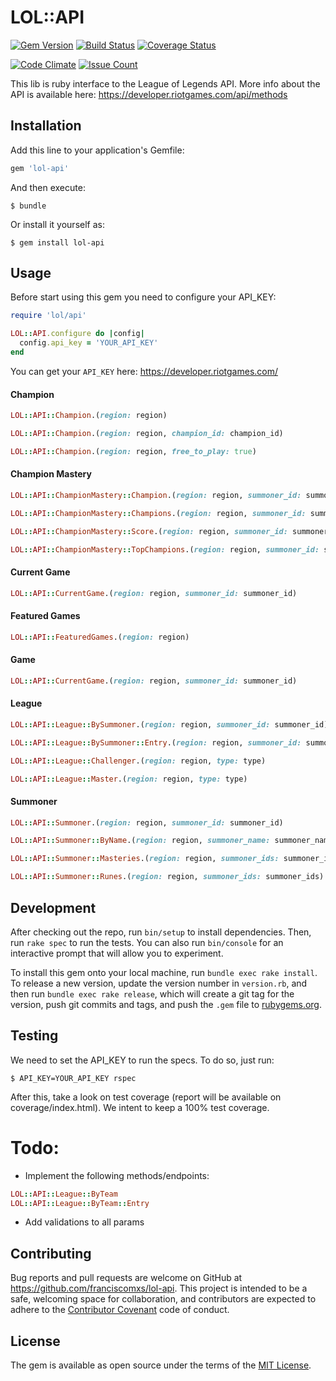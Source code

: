 # LOL::API

[![Gem Version](https://badge.fury.io/rb/lol-api.svg)](https://badge.fury.io/rb/lol-api)
[![Build Status](https://travis-ci.org/franciscomxs/lol-api.svg?branch=master)](https://travis-ci.org/franciscomxs/lol-api)
[![Coverage Status](https://coveralls.io/repos/github/franciscomxs/lol-api/badge.svg?branch=master)](https://coveralls.io/github/franciscomxs/lol-api?branch=master)

[![Code Climate](https://codeclimate.com/github/franciscomxs/lol-api/badges/gpa.svg)](https://codeclimate.com/github/franciscomxs/lol-api)
[![Issue Count](https://codeclimate.com/github/franciscomxs/lol-api/badges/issue_count.svg)](https://codeclimate.com/github/franciscomxs/lol-api)

This lib is ruby interface to the League of Legends API.
More info about the API is available here: https://developer.riotgames.com/api/methods

## Installation

Add this line to your application's Gemfile:

```ruby
gem 'lol-api'
```

And then execute:

    $ bundle

Or install it yourself as:

    $ gem install lol-api

## Usage

Before start using this gem you need to configure your API_KEY:

```ruby
require 'lol/api'

LOL::API.configure do |config|
  config.api_key = 'YOUR_API_KEY'
end
```

You can get your `API_KEY` here: https://developer.riotgames.com/

#### Champion

```ruby
LOL::API::Champion.(region: region)
```

```ruby
LOL::API::Champion.(region: region, champion_id: champion_id)
```

```ruby
LOL::API::Champion.(region: region, free_to_play: true)
```

#### Champion Mastery

```ruby
LOL::API::ChampionMastery::Champion.(region: region, summoner_id: summoner_id, champion_id: champion_id)
```

```ruby
LOL::API::ChampionMastery::Champions.(region: region, summoner_id: summoner_id)
```

```ruby
LOL::API::ChampionMastery::Score.(region: region, summoner_id: summoner_id)
```

```ruby
LOL::API::ChampionMastery::TopChampions.(region: region, summoner_id: summoner_id)
```

#### Current Game

```ruby
LOL::API::CurrentGame.(region: region, summoner_id: summoner_id)
```

#### Featured Games

```ruby
LOL::API::FeaturedGames.(region: region)
```

#### Game

```ruby
LOL::API::CurrentGame.(region: region, summoner_id: summoner_id)
```

#### League

```ruby
LOL::API::League::BySummoner.(region: region, summoner_id: summoner_id)
```

```ruby
LOL::API::League::BySummoner::Entry.(region: region, summoner_id: summoner_id)
```

```ruby
LOL::API::League::Challenger.(region: region, type: type)
```

```ruby
LOL::API::League::Master.(region: region, type: type)
```

#### Summoner

```ruby
LOL::API::Summoner.(region: region, summoner_id: summoner_id)
```

```ruby
LOL::API::Summoner::ByName.(region: region, summoner_name: summoner_name)
```

```ruby
LOL::API::Summoner::Masteries.(region: region, summoner_ids: summoner_ids)
```

```ruby
LOL::API::Summoner::Runes.(region: region, summoner_ids: summoner_ids)
```

## Development

After checking out the repo, run `bin/setup` to install dependencies. Then, run `rake spec` to run the tests. You can also run `bin/console` for an interactive prompt that will allow you to experiment.

To install this gem onto your local machine, run `bundle exec rake install`. To release a new version, update the version number in `version.rb`, and then run `bundle exec rake release`, which will create a git tag for the version, push git commits and tags, and push the `.gem` file to [rubygems.org](https://rubygems.org).

## Testing

We need to set the API_KEY to run the specs. To do so, just run:

    $ API_KEY=YOUR_API_KEY rspec

After this, take a look on test coverage (report will be available on coverage/index.html). We intent to keep a 100% test coverage.


# Todo:

- Implement the following methods/endpoints:

```ruby
LOL::API::League::ByTeam
LOL::API::League::ByTeam::Entry
```

- Add validations to all params

## Contributing

Bug reports and pull requests are welcome on GitHub at https://github.com/franciscomxs/lol-api. This project is intended to be a safe, welcoming space for collaboration, and contributors are expected to adhere to the [Contributor Covenant](http://contributor-covenant.org) code of conduct.


## License

The gem is available as open source under the terms of the [MIT License](http://opensource.org/licenses/MIT).
